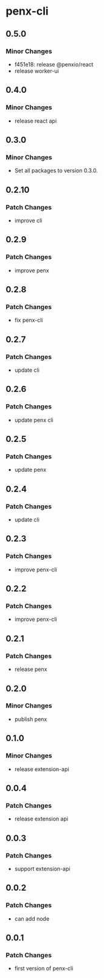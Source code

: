 # penx-cli

## 0.5.0

### Minor Changes

- f451e18: release @penxio/react
- release worker-ui

## 0.4.0

### Minor Changes

- release react api

## 0.3.0

### Minor Changes

- Set all packages to version 0.3.0.

## 0.2.10

### Patch Changes

- improve cli

## 0.2.9

### Patch Changes

- improve penx

## 0.2.8

### Patch Changes

- fix penx-cli

## 0.2.7

### Patch Changes

- update cli

## 0.2.6

### Patch Changes

- update penx cli

## 0.2.5

### Patch Changes

- update penx

## 0.2.4

### Patch Changes

- update cli

## 0.2.3

### Patch Changes

- improve penx-cli

## 0.2.2

### Patch Changes

- improve penx-cli

## 0.2.1

### Patch Changes

- release penx

## 0.2.0

### Minor Changes

- publish penx

## 0.1.0

### Minor Changes

- release extension-api

## 0.0.4

### Patch Changes

- release extension api

## 0.0.3

### Patch Changes

- support extension-api

## 0.0.2

### Patch Changes

- can add node

## 0.0.1

### Patch Changes

- first version of penx-cli
